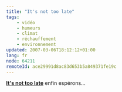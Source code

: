 ```yaml
---
title: "It's not too late"
tags:
    - vidéo
    - humeurs
    - climat
    - réchauffement
    - environnement
updated: 2007-03-06T18:12:12+01:00
lang: fr
node: 64211
remoteId: ace29991d8ac83d653b5a849371fe19c
---
```

 
<div class="video">
	<object width="400" height="336" type="application/x-shockwave-flash" data="http://www.dailymotion.com/swf/iaLXrsoAz5k7x7QOv">
		<param name="movie" value="http://www.dailymotion.com/swf/iaLXrsoAz5k7x7QOv"></param>
		<param name="allowfullscreen" value="true"></param>
	</object>
</div>

 
[**It's not too late**](http://www.its-not-too-late.com/) enfin espérons...

